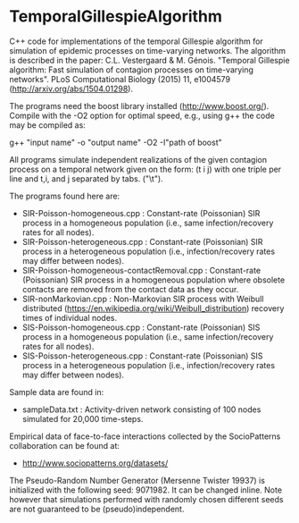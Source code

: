 # TemporalGillespieAlgorithm
C++ code for implementations of the temporal Gillespie algorithm for simulation of epidemic processes on time-varying networks. The algorithm is described in the paper: C.L. Vestergaard & M. Génois. "Temporal Gillespie algorithm: Fast simulation of contagion processes on time-varying networks". PLoS Computational Biology (2015) 11, e1004579 (http://arxiv.org/abs/1504.01298).

The programs need the boost library installed (http://www.boost.org/). 
Compile with the -O2 option for optimal speed, e.g., using g++ the code may be compiled as:

g++ "input name" -o "output name" -O2 -I"path of boost"

All programs simulate independent realizations of the given contagion process on a temporal network given on the form: (t i j) with one triple per line and t,i, and j separated by tabs. ("\t"). 

The programs found here are:
- SIR-Poisson-homogeneous.cpp : Constant-rate (Poissonian) SIR process in a homogeneous population (i.e., same infection/recovery rates for all nodes).
- SIR-Poisson-heterogeneous.cpp : Constant-rate (Poissonian) SIR process in a heterogeneous population (i.e., infection/recovery rates may differ between nodes).
- SIR-Poisson-homogeneous-contactRemoval.cpp : Constant-rate (Poissonian) SIR process in a homogeneous population where obsolete contacts are removed from the contact data as they occur.
- SIR-nonMarkovian.cpp : Non-Markovian SIR process with Weibull distributed (https://en.wikipedia.org/wiki/Weibull_distribution) recovery times of individual nodes.
- SIS-Poisson-homogeneous.cpp : Constant-rate (Poissonian) SIS process in a homogeneous population (i.e., same infection/recovery rates for all nodes).
- SIS-Poisson-heterogeneous.cpp : Constant-rate (Poissonian) SIS process in a heterogeneous population (i.e., infection/recovery rates may differ between nodes).

Sample data are found in:
- sampleData.txt : Activity-driven network consisting of 100 nodes simulated for 20,000 time-steps.

Empirical data of face-to-face interactions collected by the SocioPatterns collaboration can be found at:
- http://www.sociopatterns.org/datasets/

The Pseudo-Random Number Generator (Mersenne Twister 19937) is initialized with the following seed: 9071982. It can be changed inline. Note however that simulations performed with randomly chosen different seeds are not guaranteed to be (pseudo)independent.

